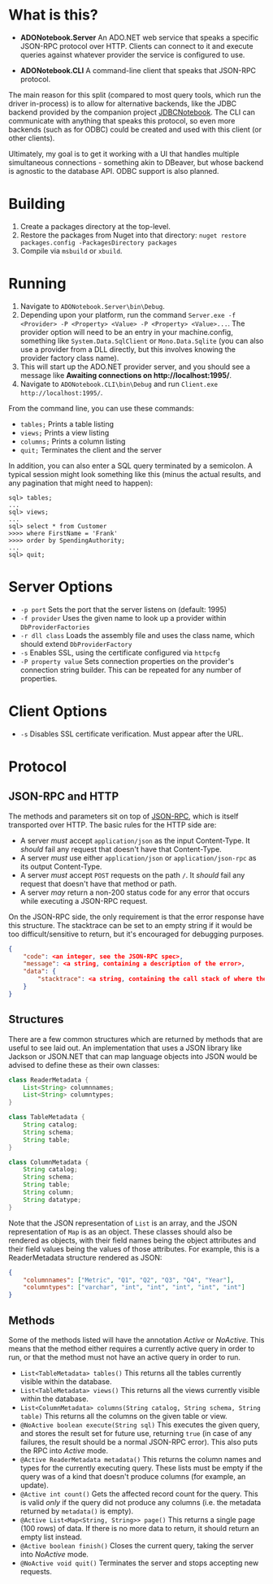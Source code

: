 # What is this?

- **ADONotebook.Server** An ADO.NET web service that speaks a specific 
  JSON-RPC protocol over HTTP. Clients can connect to it and execute
  queries against whatever provider the service is configured to use.

- **ADONotebook.CLI** A command-line client that speaks that JSON-RPC 
  protocol.

The main reason for this split (compared to most query tools, which run the
driver in-process) is to allow for alternative backends, like the JDBC backend
provided by the companion project
[JDBCNotebook](https://github.com/adamnew123456/jdbcnotebook). The CLI can
communicate with anything that speaks this protocol, so even more backends
(such as for ODBC) could be created and used with this client (or other
clients).

Ultimately, my goal is to get it working with a UI that handles multiple
simultaneous connections - something akin to DBeaver, but whose backend
is agnostic to the database API. ODBC support is also planned.

# Building

1. Create a packages directory at the top-level.
2. Restore the packages from Nuget into that directory: `nuget restore packages.config -PackagesDirectory packages`
3. Compile via `msbuild` or `xbuild`.

# Running

1. Navigate to `ADONotebook.Server\bin\Debug`.
2. Depending upon your platform, run the command 
   `Server.exe -f <Provider> -P <Property> <Value> -P <Property> <Value>...`. 
   The provider option will need to be an entry in your machine.config, something like 
   `System.Data.SqlClient` or `Mono.Data.Sqlite` (you can also use a provider 
   from a DLL directly, but this involves knowing the provider factory class name).
3. This will start up the ADO.NET provider server, and you should see a message like **Awaiting connections on http://localhost:1995/**.
4. Navigate to `ADONotebook.CLI\bin\Debug` and run `Client.exe http://localhost:1995/`.

From the command line, you can use these commands:

- `tables;` Prints a table listing
- `views;` Prints a view listing
- `columns;` Prints a column listing
- `quit;` Terminates the client and the server

In addition, you can also enter a SQL query terminated by a semicolon. A typical
session might look something like this (minus the actual results, and any
pagination that might need to happen):

```
sql> tables;
...
sql> views;
...
sql> select * from Customer
>>>> where FirstName = 'Frank'
>>>> order by SpendingAuthority;
...
sql> quit;
```

# Server Options 

- `-p port` Sets the port that the server listens on (default: 1995)
- `-f provider` Uses the given name to look up a provider within `DbProviderFactories`
- `-r dll class` Loads the assembly file and uses the class name, which should extend `DbProviderFactory`
- `-s` Enables SSL, using the certificate configured via `httpcfg`
- `-P property value` Sets connection properties on the provider's connection string builder. This can be repeated for any number of properties.

# Client Options 

- `-s` Disables SSL certificate verification. Must appear after the URL.

# Protocol
## JSON-RPC and HTTP

The methods and parameters sit on top of
[JSON-RPC](http://www.jsonrpc.org/specification), which is itself transported
over HTTP. The basic rules for the HTTP side are:

- A server *must* accept `application/json` as the input Content-Type. It
  *should* fail any request that doesn't have that Content-Type.
- A server *must* use either `application/json` or `application/json-rpc` as
  its output Content-Type.
- A server *must* accept `POST` requests on the path `/`. It *should* fail any
  request that doesn't have that method or path.
- A server *may* return a non-200 status code for any error that occurs while 
  executing a JSON-RPC request.
  
On the JSON-RPC side, the only requirement is that the error response have this
structure. The stacktrace can be set to an empty string if it would be too
difficult/sensitive to return, but it's encouraged for debugging purposes.

```json
{
    "code": <an integer, see the JSON-RPC spec>,
    "message": <a string, containing a description of the error>,
    "data": {
        "stacktrace": <a string, containing the call stack of where the process failed>
    }
}
```

## Structures

There are a few common structures which are returned by methods that are useful
to see laid out. An implementation that uses a JSON library like Jackson or
JSON.NET that can map language objects into JSON would be advised to define
these as their own classes:

```java
class ReaderMetadata {
    List<String> columnnames;
    List<String> columntypes;
}

class TableMetadata {
    String catalog;
    String schema;
    String table;
}

class ColumnMetadata {
    String catalog;
    String schema;
    String table;
    String column;
    String datatype;
}
```

Note that the JSON representation of `List` is an array, and the JSON
representation of `Map` is as an object. These classes should also be rendered
as objects, with their field names being the object attributes and their field
values being the values of those attributes. For example, this is a
ReaderMetadata structure rendered as JSON:

```json
{
    "columnnames": ["Metric", "Q1", "Q2", "Q3", "Q4", "Year"],
    "columntypes": ["varchar", "int", "int", "int", "int", "int"]
}
```

## Methods

Some of the methods listed will have the annotation *Active* or *NoActive*.
This means that the method either requires a currently active query in order to
run, or that the method must not have an active query in order to run.

- `List<TableMetadata> tables()` This returns all the tables currently visible 
  within the database.
- `List<TableMetadata> views()` This returns all the views currently visible 
  within the database.
- `List<ColumnMetadata> columns(String catalog, String schema, String table)` 
  This returns all the columns on the given table or view.
- `@NoActive boolean execute(String sql)` This executes the given query, and
  stores the result set for future use, returning `true` (in case of any 
  failures, the result should be a normal JSON-RPC error). This also puts the 
  RPC into *Active* mode.
- `@Active ReaderMetadata metadata()` This returns the column names and types
  for the currently executing query. These lists must be empty if the
  query was of a kind that doesn't produce columns (for example, an update).
- `@Active int count()` Gets the affected record count for the query. This is
  valid *only* if the query did not produce any columns (i.e. the metadata 
  returned by `metadata()` is empty).
- `@Active List<Map<String, String>> page()` This returns a single page (100
  rows) of data. If there is no more data to return, it should return an empty
  list instead.
- `@Active boolean finish()` Closes the current query, taking the server into
  *NoActive* mode.
- `@NoActive void quit()` Terminates the server and stops accepting new requests.
